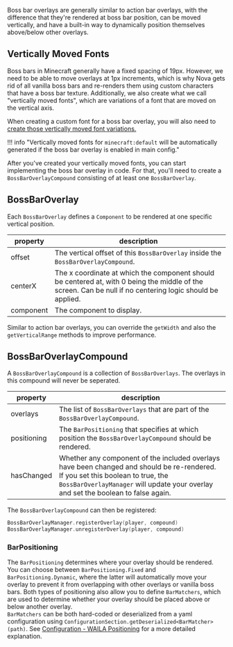 Boss bar overlays are generally similar to action bar overlays, with the difference that they're rendered at boss bar
position, can be moved vertically, and have a built-in way to dynamically position themselves above/below other overlays.

## Vertically Moved Fonts
Boss bars in Minecraft generally have a fixed spacing of 19px. However, we need to be able to move overlays at 1px increments,
which is why Nova gets rid of all vanilla boss bars and re-renders them using custom characters that have a boss bar texture.
Additionally, we also create what we call "vertically moved fonts", which are variations of a font that are moved on the
vertical axis.

When creating a custom font for a boss bar overlay, you will also need to
[create those vertically moved font variations.](fonts.md#vertical-movement)

!!! info "Vertically moved fonts for `minecraft:default` will be automatically generated if the boss bar overlay is enabled in main config."

After you've created your vertically moved fonts, you can start implementing the boss bar overlay in code.
For that, you'll need to create a `BossBarOverlayCompound` consisting of at least one `BossBarOverlay`.

## BossBarOverlay
Each `BossBarOverlay` defines a `Component` to be rendered at one specific vertical position.

| property  | description                                                                                                                                                |
|-----------|------------------------------------------------------------------------------------------------------------------------------------------------------------|
| offset    | The vertical offset of this `BossBarOverlay` inside the `BossBarOverlayCompound`.                                                                          |
| centerX   | The x coordinate at which the component should be centered at, with 0 being the middle of the screen. Can be null if no centering logic should be applied. |
| component | The component to display.                                                                                                                                  |

Similar to action bar overlays, you can override the `getWidth` and also the `getVerticalRange` methods to improve performance.

## BossBarOverlayCompound
A `BossBarOverlayCompound` is a collection of `BossBarOverlays`. The overlays in this compound will never be seperated.

| property    | description                                                                                                                                                                                                           |
|-------------|-----------------------------------------------------------------------------------------------------------------------------------------------------------------------------------------------------------------------|
| overlays    | The list of `BossBarOverlays` that are part of the `BossBarOverlayCompound`.                                                                                                                                          |
| positioning | The `BarPositioning` that specifies at which position the `BossBarOverlayCompound` should be rendered.                                                                                                                |
| hasChanged  | Whether any component of the included overlays have been changed and should be re-rendered. If you set this boolean to true, the `BossBarOverlayManager` will update your overlay and set the boolean to false again. |

The `BossBarOverlayCompound` can then be registered:
```kotlin
BossBarOverlayManager.registerOverlay(player, compound)
BossBarOverlayManager.unregisterOverlay(player, compound)
```

### BarPositioning
The `BarPositioning` determines where your overlay should be rendered. You can choose between `BarPositioning.Fixed` and
`BarPositioning.Dynamic`, where the latter will automatically move your overlay to prevent it from overlapping with other
overlays or vanilla boss bars. Both types of positioning also allow you to define `BarMatchers`, which are used to determine
whether your overlay should be placed above or below another overlay.  
`BarMatchers` can be both hard-coded or deserialized from a yaml configuration using `ConfigurationSection.getDeserialized<BarMatcher>(path)`.
See [Configuration - WAILA Positioning](../../admin/configuration.md#waila-positioning) for a more detailed explanation.